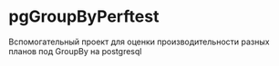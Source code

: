 pgGroupByPerftest
=================

Вспомогательный проект для оценки производительности разных планов под GroupBy на postgresql